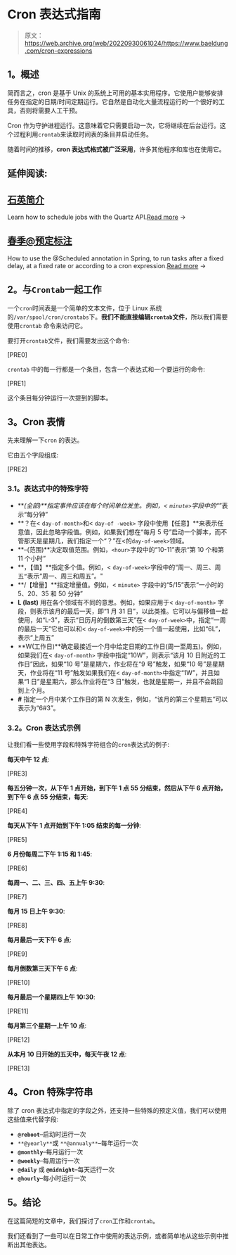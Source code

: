 # Cron 表达式指南

> 原文：<https://web.archive.org/web/20220930061024/https://www.baeldung.com/cron-expressions>

## **1。概述**

简而言之，cron 是基于 Unix 的系统上可用的基本实用程序。它使用户能够安排任务在指定的日期/时间定期运行。它自然是自动化大量流程运行的一个很好的工具，否则将需要人工干预。

Cron 作为守护进程运行。这意味着它只需要启动一次，它将继续在后台运行。这个过程利用`crontab`来读取时间表的条目并启动任务。

随着时间的推移，**cron 表达式格式被广泛采用**，许多其他程序和库也在使用它。

## 延伸阅读:

## [石英简介](/web/20220926190646/https://www.baeldung.com/quartz)

Learn how to schedule jobs with the Quartz API.[Read more](/web/20220926190646/https://www.baeldung.com/quartz) →

## [春季@预定标注](/web/20220926190646/https://www.baeldung.com/spring-scheduled-tasks)

How to use the @Scheduled annotation in Spring, to run tasks after a fixed delay, at a fixed rate or according to a cron expression.[Read more](/web/20220926190646/https://www.baeldung.com/spring-scheduled-tasks) →

## **2。与`Crontab`一起工作**

一个`cron`时间表是一个简单的文本文件，位于 Linux 系统的`/var/spool/cron/crontabs`下。**我们不能直接编辑`crontab`文件**，所以我们需要使用`crontab` 命令来访问它。

要打开`crontab`文件，我们需要发出这个命令:

[PRE0]

`crontab` 中的每一行都是一个条目，包含一个表达式和一个要运行的命令:

[PRE1]

这个条目每分钟运行一次提到的脚本。

## **3。Cron 表情**

先来理解一下`cron` 的表达。

它由五个字段组成:

[PRE2]

### **3.1。表达式中的特殊字符**

*   ***(全部)**指定事件应该在每个时间单位发生。例如，< `minute>`字段中的“*”表示“每分钟”
*   **？在< `day-of-month>`和< `day-of -week>` 字段中使用【任意】**来表示任意值，因此忽略字段值。例如，如果我们想在“每月 5 号”启动一个脚本，而不管那天是星期几，我们指定一个“？”在<的`day-of-week>`领域。
*   **–(范围)**决定取值范围。例如，`<hour>`字段中的“10-11”表示“第 10 个和第 11 个小时”
*   **，【值】**指定多个值。例如，< `day-of-week>`字段中的“周一、周三、周五`“`表示“周一、周三和周五”。"
*   **/【增量】**指定增量值。例如，< `minute>` 字段中的“5/15”表示“一小时的 5、20、35 和 50 分钟”
*   **L (last)** 用在各个领域有不同的意思。例如，如果应用于< `day-of-month>` 字段，则表示该月的最后一天，即“1 月 31 日”，以此类推。它可以与偏移值一起使用，如“L-3”，表示“日历月的倒数第三天”在< `day-of-week>`中，指定“一周的最后一天”它也可以和< `day-of-week>`中的另一个值一起使用，比如“6L”，表示“上周五”
*   **W(工作日)**确定最接近一个月中给定日期的工作日(周一至周五)。例如，如果我们在< `day-of-month>` 字段中指定“10W”，则表示“该月 10 日附近的工作日”因此，如果“10 号”是星期六，作业将在“9 号”触发，如果“10 号”是星期天，作业将在“11 号”触发如果我们在< `day-of-month>`中指定“1W”，并且如果“1 日”是星期六，那么作业将在“3 日”触发，也就是星期一，并且不会跳回到上个月。
*   **#** 指定一个月中某个工作日的第 N 次发生，例如，“该月的第三个星期五”可以表示为“6#3”。

### **3.2。Cron 表达式示例**

让我们看一些使用字段和特殊字符组合的`cron`表达式的例子:

**每天中午 12 点**:

[PRE3]

**每五分钟一次，从下午 1 点开始，到下午 1 点 55 分结束，然后从下午 6 点开始，到下午 6 点 55 分结束，每天**:

[PRE4]

**每天从下午 1 点开始到下午 1:05 结束的每一分钟**:

[PRE5]

**6 月份每周二下午 1:15 和 1:45**:

[PRE6]

**每周一、二、三、四、五上午 9:30**:

[PRE7]

**每月 15 日上午 9:30**:

[PRE8]

**每月最后一天下午 6 点**:

[PRE9]

**每月倒数第三天下午 6 点**:

[PRE10]

**每月最后一个星期四上午 10:30**:

[PRE11]

**每月第三个星期一上午 10 点**:

[PRE12]

**从本月 10 日开始的五天中，每天午夜 12 点**:

[PRE13]

## **4。Cron 特殊字符串**

除了 cron 表达式中指定的字段之外，还支持一些特殊的预定义值，我们可以使用这些值来代替字段:

*   **`@reboot`**–启动时运行一次
*   `**@yearly**`或 `**@annualy**`–每年运行一次
*   **`@monthly`**–每月运行一次
*   **`@weekly`**–每周运行一次
*   **`@daily`** 或 **`@midnight`**–每天运行一次
*   **`@hourly`**–每小时运行一次

## **5。结论**

在这篇简短的文章中，我们探讨了`cron`工作和`crontab`。

我们还看到了一些可以在日常工作中使用的表达示例，或者简单地从这些示例中推断出其他表达。